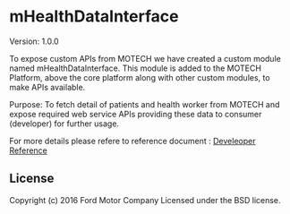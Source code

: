 # mHealthDataInterface
Version: 1.0.0

To expose custom APIs from MOTECH we have created a custom module named mHealthDataInterface. This module is  added to the MOTECH Platform, above the core platform along with other custom modules, to make APIs available.

Purpose: To fetch detail of patients and health worker from MOTECH and expose required web service APIs providing these data to consumer (developer) for further usage.

For more details please refere to reference document : [Develeoper Reference][]
## License

Copyright (c) 2016 Ford Motor Company
Licensed under the BSD license.

[Develeoper Reference]:docs/MOTECH_mHealthDataInterface_Developer_Reference_v2.docx
